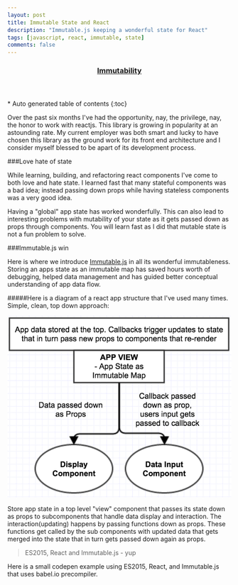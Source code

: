```yaml
---
layout: post
title: Immutable State and React
description: "Immutable.js keeping a wonderful state for React"
tags: [javascript, react, immutable, state]
comments: false
---
```


<section id="table-of-contents" class="toc tocFixed">
  <header>
    <a href="#">
      <h3>Immutability</h3>
    </a>
  </header>
<div id="drawer" markdown="1">
*  Auto generated table of contents
{:toc}
</div>
</section><!-- /#table-of-contents -->

Over the past six months I've had the opportunity, nay, the privilege, nay, the honor to work with reactjs.  This library is growing in popularity at an astounding rate.  My current employer was both smart and lucky to have chosen this library as the ground work for its front end architecture and I consider myself blessed to be apart of its development process.

###Love hate of state

While learning, building, and refactoring react components I've come to both love and hate state. I learned fast that many stateful components was a bad idea; instead passing down props while having stateless components was a very good idea.

Having a "global" app state has worked wonderfully. This can also lead to interesting problems with mutability of your state as it gets passed down as props through components. You will learn fast as I did that mutable state is not a fun problem to solve.

###Immutable.js win

Here is where we introduce [Immutable.js](https://facebook.github.io/immutable-js/) in all its wonderful immutableness.  Storing an apps state as an immutable map has saved hours worth of debugging, helped data management and has guided better conceptual understanding of app data flow.

#####Here is a diagram of a react app structure that I've used many times. Simple, clean, top down approach:

![Top down React app](/images/reactApp.png "Top down React App")

Store app state in a top level "view" component that passes its state down as props to subcomponents that handle data display and interaction. The interaction(updating) happens by passing functions down as props. These functions get called by the sub components with updated data that gets merged into the state that in turn gets passed down again as props.

> ES2015, React and Immutable.js - yup

Here is a small codepen example using ES2015, React, and Immutable.js that uses babel.io precompiler.

